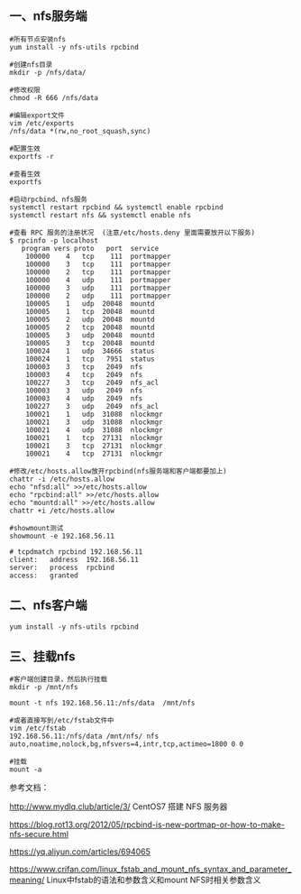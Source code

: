 ## 一、nfs服务端
```
#所有节点安装nfs
yum install -y nfs-utils rpcbind

#创建nfs目录
mkdir -p /nfs/data/

#修改权限
chmod -R 666 /nfs/data

#编辑export文件
vim /etc/exports
/nfs/data *(rw,no_root_squash,sync)

#配置生效
exportfs -r

#查看生效
exportfs

#启动rpcbind、nfs服务
systemctl restart rpcbind && systemctl enable rpcbind
systemctl restart nfs && systemctl enable nfs

#查看 RPC 服务的注册状况  (注意/etc/hosts.deny 里面需要放开以下服务)
$ rpcinfo -p localhost      
   program vers proto   port  service
    100000    4   tcp    111  portmapper
    100000    3   tcp    111  portmapper
    100000    2   tcp    111  portmapper
    100000    4   udp    111  portmapper
    100000    3   udp    111  portmapper
    100000    2   udp    111  portmapper
    100005    1   udp  20048  mountd
    100005    1   tcp  20048  mountd
    100005    2   udp  20048  mountd
    100005    2   tcp  20048  mountd
    100005    3   udp  20048  mountd
    100005    3   tcp  20048  mountd
    100024    1   udp  34666  status
    100024    1   tcp   7951  status
    100003    3   tcp   2049  nfs
    100003    4   tcp   2049  nfs
    100227    3   tcp   2049  nfs_acl
    100003    3   udp   2049  nfs
    100003    4   udp   2049  nfs
    100227    3   udp   2049  nfs_acl
    100021    1   udp  31088  nlockmgr
    100021    3   udp  31088  nlockmgr
    100021    4   udp  31088  nlockmgr
    100021    1   tcp  27131  nlockmgr
    100021    3   tcp  27131  nlockmgr
    100021    4   tcp  27131  nlockmgr

#修改/etc/hosts.allow放开rpcbind(nfs服务端和客户端都要加上)
chattr -i /etc/hosts.allow
echo "nfsd:all" >>/etc/hosts.allow
echo "rpcbind:all" >>/etc/hosts.allow
echo "mountd:all" >>/etc/hosts.allow
chattr +i /etc/hosts.allow

#showmount测试
showmount -e 192.168.56.11

# tcpdmatch rpcbind 192.168.56.11
client:   address  192.168.56.11
server:   process  rpcbind
access:   granted
```

## 二、nfs客户端
```
yum install -y nfs-utils rpcbind
```

## 三、挂载nfs
```
#客户端创建目录，然后执行挂载
mkdir -p /mnt/nfs

mount -t nfs 192.168.56.11:/nfs/data  /mnt/nfs

#或者直接写到/etc/fstab文件中
vim /etc/fstab
192.168.56.11:/nfs/data /mnt/nfs/ nfs auto,noatime,nolock,bg,nfsvers=4,intr,tcp,actimeo=1800 0 0

#挂载
mount -a
```

参考文档：

http://www.mydlq.club/article/3/  CentOS7 搭建 NFS 服务器

https://blog.rot13.org/2012/05/rpcbind-is-new-portmap-or-how-to-make-nfs-secure.html   

https://yq.aliyun.com/articles/694065

https://www.crifan.com/linux_fstab_and_mount_nfs_syntax_and_parameter_meaning/  Linux中fstab的语法和参数含义和mount NFS时相关参数含义
